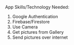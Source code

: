 App Skills/Technology Needed:

1. Google Authentication
2. Firebase/Firestore
3. Use Camera
4. Get pictures from Gallery
5. Send pictures over internet
